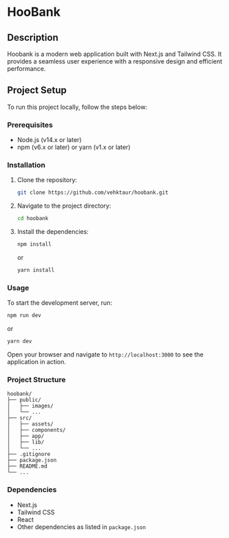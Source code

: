 # HooBank

## Description

Hoobank is a modern web application built with Next.js and Tailwind CSS. It provides a seamless user experience with a responsive design and efficient performance.

## Project Setup

To run this project locally, follow the steps below:

### Prerequisites

- Node.js (v14.x or later)
- npm (v6.x or later) or yarn (v1.x or later)

### Installation

1. Clone the repository:
   ```bash
   git clone https://github.com/vehktaur/hoobank.git
   ```
2. Navigate to the project directory:
   ```bash
   cd hoobank
   ```
3. Install the dependencies:
   ```bash
   npm install
   ```
   or
   ```bash
   yarn install
   ```

### Usage

To start the development server, run:

```bash
npm run dev
```

or

```bash
yarn dev
```

Open your browser and navigate to `http://localhost:3000` to see the application in action.

### Project Structure

```
hoobank/
├── public/
│   ├── images/
│   └── ...
├── src/
│   ├── assets/
│   ├── components/
│   ├── app/
│   ├── lib/
│   └── ...
├── .gitignore
├── package.json
├── README.md
└── ...
```

### Dependencies

- Next.js
- Tailwind CSS
- React
- Other dependencies as listed in `package.json`
